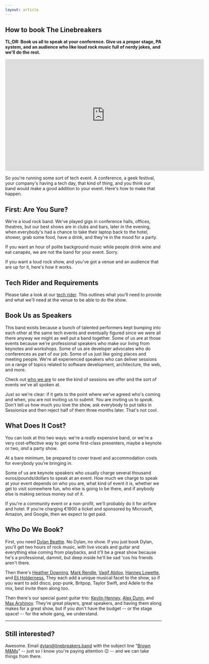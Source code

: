 ```yaml
---
layout: article
---
```

## How to book The Linebreakers

**TL;DR: Book us all to speak at your conference. Give us a proper stage,
PA system, and an audience who like loud rock music full of nerdy jokes,
and we'll do the rest.**

<iframe width="640" height="360" src="https://www.youtube.com/embed/NXagudbeHcI?si=quigYYy8YzIuXTW-" title="YouTube video player" frameborder="0" allow="accelerometer; autoplay; clipboard-write; encrypted-media; gyroscope; picture-in-picture; web-share" referrerpolicy="strict-origin-when-cross-origin" allowfullscreen></iframe>

So you're running some sort of tech event. A conference,
a geek festival, your company's having a tech day, that kind of
thing, and you think our band would make a good addition to your
event. Here's how to make that happen.

## First: Are You Sure?

We're a loud rock band. We've played gigs in conference halls,
offices, theatres, but our best shows are in clubs and bars,
later in the evening, when everybody's had a chance to take their
laptop back to the hotel, shower, grab some food, have a drink,
and they're in the mood for a party.

If you want an hour of polite background music while people drink
wine and eat canapés, we are not the band for your event. Sorry.

If you want a loud rock show, and you've got a venue and
an audience that are up for it, here's how it works.

## Tech Rider and Requirements

Please take a look at our <a href="/rider">tech rider</a>. This
outlines what you'll need to provide and what we'll need at the venue
to be able to do the show.

## Book Us as Speakers

This band exists because a bunch of talented performers kept
bumping into each other at the same tech events and eventually
figured since we were all there anyway we might as well put a
band together. Some of us are at those events because we're
professional speakers who make our living from keynotes and workshops.
Some of us are developer advocates who do conferences as part of
our job. Some of us just like going places and meeting people.
We're all experienced speakers who can deliver sessions on a
range of topics related to software development, architecture,
the web, and more.

Check out <a href="/people">who we are</a> to see the kind of sessions
we offer and the sort of events we've all spoken at.

Just so we're clear: if it gets to the point where we've agreed who's
coming and when, you are not inviting us to <em>submit</em>. You are
inviting us to <em>speak</em>. Don't tell us how much you love
the show, ask everybody to put talks in Sessionize and then reject half
of them three months later. That's not cool.

## What Does It Cost?

You can look at this two ways: we're a *really* expensive band, or we're
a very cost-effective way to get some first-class presenters, maybe
a keynote or two, *and* a party show.

At a bare minimum, be prepared to cover travel and accommodation
costs for everybody you're bringing in.

Some of us are keynote speakers who usually charge several thousand
euros/pounds/dollars to speak at an event. How much we
charge to speak at <em>your</em> event depends on who you are,
what kind of event it is, whether we get to visit somewhere fun,
who else is going to be there, and if anybody else is making serious
money out of it.

If you're a community event or a non-profit, we'll probably
do it for airfare and hotel. If you're charging €1800 a ticket and
sponsored by Microsoft, Amazon, and Google, then we expect to get paid.

## Who Do We Book?

First, you need <a href="/people#dylanbeattie">Dylan Beattie</a>.
No Dylan, no show. If you just book Dylan, you'll get two hours of rock
music, with live vocals and guitar and everything else coming from
playbacks, and it'll be a great show because he's a professional, dammit,
but deep inside he'll be sad 'cos his friends aren't there.

Then there's <a href="/people#heather-downing">Heather Downing</a>,
<a href="/people#mark-rendle">Mark Rendle</a>, <a href="/people#vagif-abilov">Vagif Abilov</a>,
<a href="/people#hannes-lowette">Hannes Lowette</a>,
and <a href="/people#eli-holderness">Eli Holderness.</a> They each add a
unique musical facet to the show, so if you want to add disco, pop-punk,
Britpop, Taylor Swift, and Adele to the mix, best invite them along too.

Then there's our special guest guitar trio:
<a href="/people#kevlin">Kevlin Henney</a>,
<a href="/people#alex-dunn">Alex Dunn</a>, and
<a href="/people#max-arshinov">Max Arshinov</a>.
They're great players, great speakers, and having them along
makes for a great show, but if you don't have the budget -- or
the stage space! -- for the whole gang, we understand.

------

## Still interested?

Awesome. Email <a href="mailto:dylan@linebreakers.band">dylan@linebreakers.band</a>
with the subject line "<a href="https://www.snopes.com/fact-check/brown-out/">Brown M&Ms</a>" -- just so I know
you're paying attention 😉 -- and we can take things from there.
